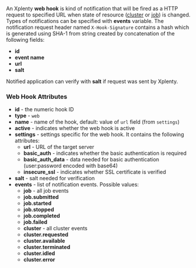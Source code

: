 An Xplenty **web hook** is kind of notification that will be fired as a HTTP request to specified URL when state of resource ([cluster](https://github.com/xplenty/xplenty-api-doc-v2/blob/master/resources/cluster.md) or [job](https://github.com/xplenty/xplenty-api-doc-v2/blob/master/resources/job.md)) is changed. Types of notifications can be specified with **events** variable.
The notification request header named `X-Hook-Signature` contains a hash which is generated using SHA-1 from string created by concatenation of the following fields:

* **id**
* **event name**
* **url**
* **salt**

Notified application can verify with **salt** if request was sent by Xplenty.

### Web Hook Attributes

* **id** - the numeric hook ID
* **type** - `web`
* **name** - name of the hook, default: value of `url` field (from `settings`)
* **active** - indicates whether the web hook is active
* **settings** - settings specific for the web hook. It contains the following attributes:
  * **url** - URL of the target server
  * **basic_auth** - indicates whether the basic authentication is required
  * **basic_auth_data** - data needed for basic authentication (user:password encoded with base64)
  * **insecure_ssl** - indicates whether SSL certificate is verified
* **salt** - salt needed for verification
* **events** - list of notification events. Possible values:
  * **job** - all job events
  * **job.submitted**
  * **job.started**
  * **job.stopped**
  * **job.completed**
  * **job.failed**
  * **cluster** - all cluster events
  * **cluster.requested**
  * **cluster.available**
  * **cluster.terminated**
  * **cluster.idled**
  * **cluster.error**
